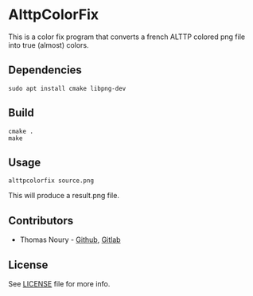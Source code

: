 AlttpColorFix
===============================

This is a color fix program that converts a french ALTTP colored png file into true (almost) colors.

Dependencies
------------

    sudo apt install cmake libpng-dev

Build
-----

    cmake .
    make

Usage
-----

    alttpcolorfix source.png

This will produce a result.png file.

Contributors
------------

- Thomas Noury - [Github](https://github.com/is06), [Gitlab](https://gitlab.com/is06)

License
-------

See [LICENSE](LICENSE) file for more info.